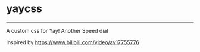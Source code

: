 # yaycss
---
A custom css for Yay! Another Speed dial

Inspired by https://www.bilibili.com/video/av17755776
